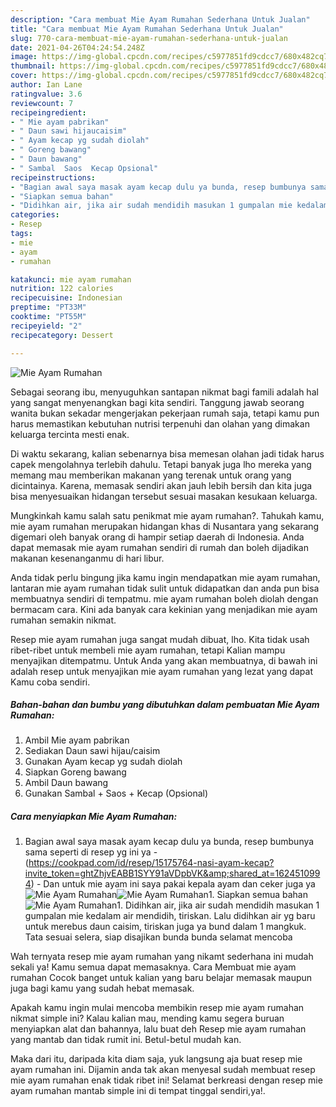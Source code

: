 ```yaml
---
description: "Cara membuat Mie Ayam Rumahan Sederhana Untuk Jualan"
title: "Cara membuat Mie Ayam Rumahan Sederhana Untuk Jualan"
slug: 770-cara-membuat-mie-ayam-rumahan-sederhana-untuk-jualan
date: 2021-04-26T04:24:54.248Z
image: https://img-global.cpcdn.com/recipes/c5977851fd9cdcc7/680x482cq70/mie-ayam-rumahan-foto-resep-utama.jpg
thumbnail: https://img-global.cpcdn.com/recipes/c5977851fd9cdcc7/680x482cq70/mie-ayam-rumahan-foto-resep-utama.jpg
cover: https://img-global.cpcdn.com/recipes/c5977851fd9cdcc7/680x482cq70/mie-ayam-rumahan-foto-resep-utama.jpg
author: Ian Lane
ratingvalue: 3.6
reviewcount: 7
recipeingredient:
- " Mie ayam pabrikan"
- " Daun sawi hijaucaisim"
- " Ayam kecap yg sudah diolah"
- " Goreng bawang"
- " Daun bawang"
- " Sambal  Saos  Kecap Opsional"
recipeinstructions:
- "Bagian awal saya masak ayam kecap dulu ya bunda, resep bumbunya sama seperti di resep yg ini ya (https://cookpad.com/id/resep/15175764-nasi-ayam-kecap?invite_token=ghtZhjvEABB1SYY91aVDpbVK&amp;shared_at=1624510994) Dan untuk mie ayam ini saya pakai kepala ayam dan ceker juga ya"
- "Siapkan semua bahan"
- "Didihkan air, jika air sudah mendidih masukan 1 gumpalan mie kedalam air mendidih, tiriskan. Lalu didihkan air yg baru untuk merebus daun caisim, tiriskan juga ya bund dalam 1 mangkuk. Tata sesuai selera, siap disajikan bunda bunda selamat mencoba"
categories:
- Resep
tags:
- mie
- ayam
- rumahan

katakunci: mie ayam rumahan 
nutrition: 122 calories
recipecuisine: Indonesian
preptime: "PT33M"
cooktime: "PT55M"
recipeyield: "2"
recipecategory: Dessert

---
```



![Mie Ayam Rumahan](https://img-global.cpcdn.com/recipes/c5977851fd9cdcc7/680x482cq70/mie-ayam-rumahan-foto-resep-utama.jpg)

Sebagai seorang ibu, menyuguhkan santapan nikmat bagi famili adalah hal yang sangat menyenangkan bagi kita sendiri. Tanggung jawab seorang  wanita bukan sekadar mengerjakan pekerjaan rumah saja, tetapi kamu pun harus memastikan kebutuhan nutrisi terpenuhi dan olahan yang dimakan keluarga tercinta mesti enak.

Di waktu  sekarang, kalian sebenarnya bisa memesan olahan jadi tidak harus capek mengolahnya terlebih dahulu. Tetapi banyak juga lho mereka yang memang mau memberikan makanan yang terenak untuk orang yang dicintainya. Karena, memasak sendiri akan jauh lebih bersih dan kita juga bisa menyesuaikan hidangan tersebut sesuai masakan kesukaan keluarga. 



Mungkinkah kamu salah satu penikmat mie ayam rumahan?. Tahukah kamu, mie ayam rumahan merupakan hidangan khas di Nusantara yang sekarang digemari oleh banyak orang di hampir setiap daerah di Indonesia. Anda dapat memasak mie ayam rumahan sendiri di rumah dan boleh dijadikan makanan kesenanganmu di hari libur.

Anda tidak perlu bingung jika kamu ingin mendapatkan mie ayam rumahan, lantaran mie ayam rumahan tidak sulit untuk didapatkan dan anda pun bisa membuatnya sendiri di tempatmu. mie ayam rumahan boleh diolah dengan bermacam cara. Kini ada banyak cara kekinian yang menjadikan mie ayam rumahan semakin nikmat.

Resep mie ayam rumahan juga sangat mudah dibuat, lho. Kita tidak usah ribet-ribet untuk membeli mie ayam rumahan, tetapi Kalian mampu menyajikan ditempatmu. Untuk Anda yang akan membuatnya, di bawah ini adalah resep untuk menyajikan mie ayam rumahan yang lezat yang dapat Kamu coba sendiri.

<!--inarticleads1-->

##### Bahan-bahan dan bumbu yang dibutuhkan dalam pembuatan Mie Ayam Rumahan:

1. Ambil  Mie ayam pabrikan
1. Sediakan  Daun sawi hijau/caisim
1. Gunakan  Ayam kecap yg sudah diolah
1. Siapkan  Goreng bawang
1. Ambil  Daun bawang
1. Gunakan  Sambal + Saos + Kecap (Opsional)




<!--inarticleads2-->

##### Cara menyiapkan Mie Ayam Rumahan:

1. Bagian awal saya masak ayam kecap dulu ya bunda, resep bumbunya sama seperti di resep yg ini ya - (https://cookpad.com/id/resep/15175764-nasi-ayam-kecap?invite_token=ghtZhjvEABB1SYY91aVDpbVK&amp;shared_at=1624510994) - Dan untuk mie ayam ini saya pakai kepala ayam dan ceker juga ya
<img src="https://img-global.cpcdn.com/steps/ba625e2511a43eee/160x128cq70/mie-ayam-rumahan-langkah-memasak-1-foto.jpg" alt="Mie Ayam Rumahan"><img src="https://img-global.cpcdn.com/steps/f58319968faf6f48/160x128cq70/mie-ayam-rumahan-langkah-memasak-1-foto.jpg" alt="Mie Ayam Rumahan">1. Siapkan semua bahan
<img src="https://img-global.cpcdn.com/steps/59142aaeb5961879/160x128cq70/mie-ayam-rumahan-langkah-memasak-2-foto.jpg" alt="Mie Ayam Rumahan">1. Didihkan air, jika air sudah mendidih masukan 1 gumpalan mie kedalam air mendidih, tiriskan. Lalu didihkan air yg baru untuk merebus daun caisim, tiriskan juga ya bund dalam 1 mangkuk. Tata sesuai selera, siap disajikan bunda bunda selamat mencoba




Wah ternyata resep mie ayam rumahan yang nikamt sederhana ini mudah sekali ya! Kamu semua dapat memasaknya. Cara Membuat mie ayam rumahan Cocok banget untuk kalian yang baru belajar memasak maupun juga bagi kamu yang sudah hebat memasak.

Apakah kamu ingin mulai mencoba membikin resep mie ayam rumahan nikmat simple ini? Kalau kalian mau, mending kamu segera buruan menyiapkan alat dan bahannya, lalu buat deh Resep mie ayam rumahan yang mantab dan tidak rumit ini. Betul-betul mudah kan. 

Maka dari itu, daripada kita diam saja, yuk langsung aja buat resep mie ayam rumahan ini. Dijamin anda tak akan menyesal sudah membuat resep mie ayam rumahan enak tidak ribet ini! Selamat berkreasi dengan resep mie ayam rumahan mantab simple ini di tempat tinggal sendiri,ya!.

